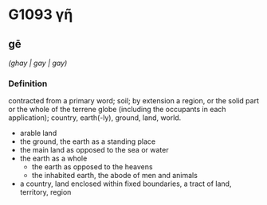 # G1093 γῆ

## gē

_(ghay | gay | gay)_

### Definition

contracted from a primary word; soil; by extension a region, or the solid part or the whole of the terrene globe (including the occupants in each application); country, earth(-ly), ground, land, world.

- arable land
- the ground, the earth as a standing place
- the main land as opposed to the sea or water
- the earth as a whole
  - the earth as opposed to the heavens
  - the inhabited earth, the abode of men and animals
- a country, land enclosed within fixed boundaries, a tract of land, territory, region

